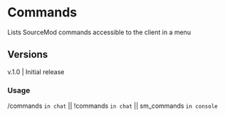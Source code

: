 # Commands
Lists SourceMod commands accessible to the client in a menu

## Versions
v.1.0 | Initial release

### Usage
/commands `in chat` || !commands `in chat` || sm_commands `in console`
